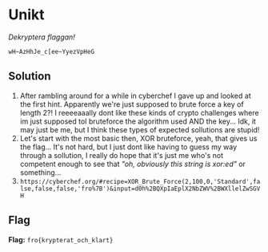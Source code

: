 # Unikt
*Dekryptera flaggan!*

`wH~AzHhJe_c[ee~YyezVpHeG`

## Solution
1. After rambling around for a while in cyberchef I gave up and looked at the first hint. Apparently we're just supposed to brute force a key of length 2?! I reeeeaaally dont like these kinds of crypto challenges where im just supposed toI bruteforce the algorithm used AND the key... Idk, it may just be me, but I think these types of expected sollutions are stupid!
2. Let's start with the most basic then, XOR bruteforce, yeah, that gives us the flag... It's not hard, but I just dont like having to guess my way through a sollution, I really do hope that it's just me who's not competent enough to see that *"oh, obviously this string is xor:ed"* or something...
3. `https://cyberchef.org/#recipe=XOR_Brute_Force(2,100,0,'Standard',false,false,false,'fro%7B')&input=d0h%2BQXpIaEplX2NbZWV%2BWXllelZwSGVH`


## Flag
**Flag:** `fro{krypterat_och_klart}`
